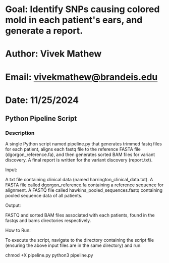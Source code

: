# Goal: Identify SNPs causing colored mold in each patient's ears, and generate a report.
# Author: Vivek Mathew
# Email: vivekmathew@brandeis.edu
# Date: 11/25/2024


## Python Pipeline Script ###

### Description ###
A single Python script named pipeline.py that generates trimmed fastq files for each patient, aligns each fastq file to the reference FASTA file (dgorgon_reference.fa), and then generates sorted BAM files for variant discovery.
A final report is written for the variant discovery (report.txt).

Input:

A txt file containing clinical data (named harrington_clinical_data.txt).
A FASTA file called dgorgon_reference.fa containing a reference sequence for alignment.
A FASTQ file called hawkins_pooled_sequences.fastq containing pooled sequence data of all patients.

Output:

FASTQ and sorted BAM files associated with each patients, found in the fastqs and bams directories respectively.

How to Run:

To execute the script, navigate to the directory containing the script file (ensuring the above input files are in the same directory) and run:

chmod +X pipeline.py
python3 pipeline.py
